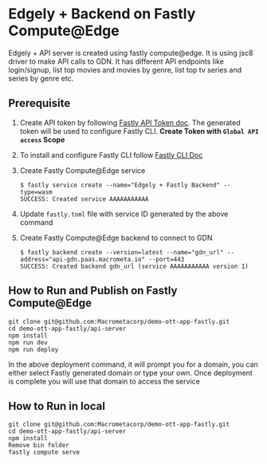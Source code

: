 # Edgely + Backend on Fastly Compute@Edge

Edgely + API server is created using fastly compute@edge. It is using jsc8 driver to make API calls to GDN. It has different API endpoints like login/signup, list top movies and movies by genre, list top tv series and series by genre etc.

## Prerequisite

1. Create API token by following [Fastly API Token doc](https://docs.fastly.com/en/guides/using-api-tokens#creating-api-tokens). The generated token will be used to configure Fastly CLI. **Create Token with `Global API access` Scope**
2. To install and configure Fastly CLI follow [Fastly CLI Doc](https://developer.fastly.com/reference/cli/)
3. Create Fastly Compute@Edge service

    ```
    $ fastly service create --name="Edgely + Fastly Backend" --type=wasm
    SUCCESS: Created service AAAAAAAAAAA
    ```

4. Update `fastly.toml` file with service ID generated by the above command
5. Create Fastly Compute@Edge backend to connect to GDN
    ```
    $ fastly backend create --version=latest --name="gdn_url" --address="api-gdn.paas.macrometa.io" --port=443
    SUCCESS: Created backend gdn_url (service AAAAAAAAAAA version 1)
    ```

## How to Run and Publish on Fastly Compute@Edge

```
git clone git@github.com:Macrometacorp/demo-ott-app-fastly.git
cd demo-ott-app-fastly/api-server
npm install
npm run dev
npm run deploy
```

In the above deployment command, it will prompt you for a domain, you can either select Fastly generated domain or type your own. Once deployment is complete you will use that domain to access the service

## How to Run in local

```
git clone git@github.com:Macrometacorp/demo-ott-app-fastly.git
cd demo-ott-app-fastly/api-server
npm install
Remove bin folder
fastly compute serve
```
